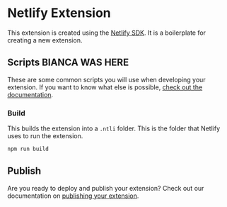 # Netlify Extension 

This extension is created using the [Netlify SDK](https://sdk.netlify.com/get-started/introduction/). It is a boilerplate for creating a new extension.

## Scripts BIANCA WAS HERE 

These are some common scripts you will use when developing your extension. If you want to know what else is possible, [check out the documentation](https://developers.netlify.com/sdk/netlify-sdk-utility-tools-reference/).

### Build

This builds the extension into a `.ntli` folder. This is the folder that Netlify uses to run the extension.

```bash
npm run build
```


## Publish

Are you ready to deploy and publish your extension? Check out our documentation on [publishing your extension](https://developers.netlify.com/sdk/publish/).

